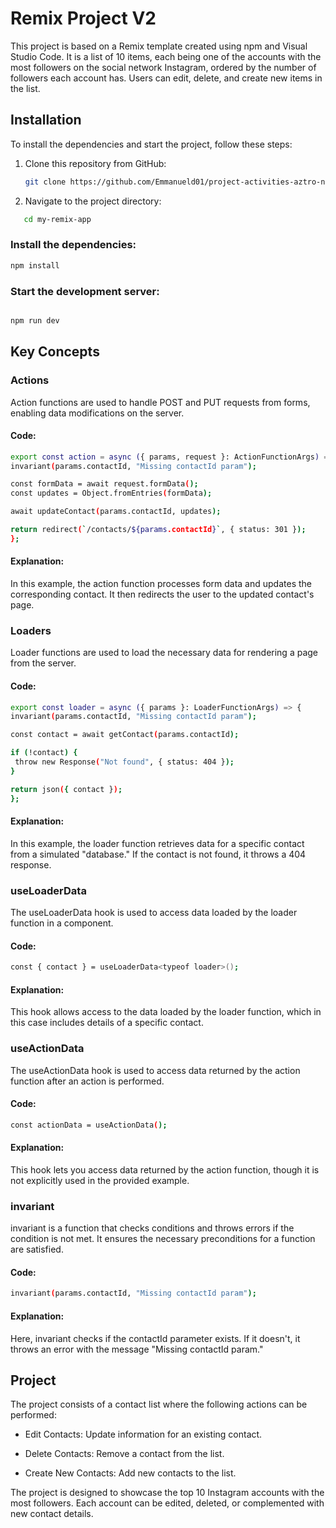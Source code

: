 # Remix Project V2

This project is based on a Remix template created using npm and Visual Studio Code. It is a list of 10 items, each being one of the accounts with the most followers on the social network Instagram, ordered by the number of followers each account has. Users can edit, delete, and create new items in the list.

## Installation

To install the dependencies and start the project, follow these steps:

1. Clone this repository from GitHub:
   ```sh
   git clone https://github.com/Emmanueld01/project-activities-aztro-node
   
 2. Navigate to the project directory:
```sh
   cd my-remix-app
```
### Install the dependencies:
   ```sh
   npm install
```
### Start the development server:
   ```sh

npm run dev
```

## Key Concepts
### Actions 
Action functions are used to handle POST and PUT requests from forms, enabling data modifications on the server.

#### Code:
   ```sh
export const action = async ({ params, request }: ActionFunctionArgs) => {
  invariant(params.contactId, "Missing contactId param");

  const formData = await request.formData();
  const updates = Object.fromEntries(formData);

  await updateContact(params.contactId, updates);

  return redirect(`/contacts/${params.contactId}`, { status: 301 });
};
```
#### Explanation:
In this example, the action function processes form data and updates the corresponding contact. It then redirects the user to the updated contact's page.
### Loaders
Loader functions are used to load the necessary data for rendering a page from the server.

#### Code:
   ```sh
export const loader = async ({ params }: LoaderFunctionArgs) => {
  invariant(params.contactId, "Missing contactId param");

  const contact = await getContact(params.contactId);

  if (!contact) {
    throw new Response("Not found", { status: 404 });
  }

  return json({ contact });
};
```
#### Explanation:
In this example, the loader function retrieves data for a specific contact from a simulated "database." If the contact is not found, it throws a 404 response.

### useLoaderData
The useLoaderData hook is used to access data loaded by the loader function in a component.
#### Code:
   ```sh
const { contact } = useLoaderData<typeof loader>();
```
#### Explanation:
This hook allows access to the data loaded by the loader function, which in this case includes details of a specific contact.

### useActionData
The useActionData hook is used to access data returned by the action function after an action is performed.
#### Code:
   ```sh
const actionData = useActionData();
```
#### Explanation:
This hook lets you access data returned by the action function, though it is not explicitly used in the provided example.

### invariant
invariant is a function that checks conditions and throws errors if the condition is not met. It ensures the necessary preconditions for a function are satisfied.
#### Code:
   ```sh
invariant(params.contactId, "Missing contactId param");
```
#### Explanation:
Here, invariant checks if the contactId parameter exists. If it doesn't, it throws an error with the message "Missing contactId param."

## Project
The project consists of a contact list where the following actions can be performed:

- Edit Contacts: Update information for an existing contact.

- Delete Contacts: Remove a contact from the list.

- Create New Contacts: Add new contacts to the list.

The project is designed to showcase the top 10 Instagram accounts with the most followers. Each account can be edited, deleted, or complemented with new contact details.